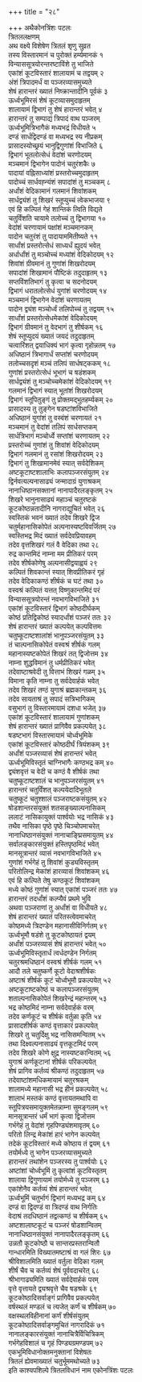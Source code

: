 +++
title = "२८"

+++
अथैकोनत्रिंशः पटलः  
त्रितललक्षणम्  
अथ वक्ष्ये विशेषेण त्रितलं शृणु सुव्रत  
तस्य विस्तारमानं च पुरोक्तं हर्म्यमानकं १  
विन्याससूत्रयोरन्तरष्टाविंशे तु भाजिते  
एकांशं कूटविस्तारं शालायामं च तद्वयम् २  
अंशं त्रिपादमर्धं वा पञ्जरव्यासमुच्यते  
शेषं हारान्तरं ख्यातं निष्क्रान्तादीनि पूर्वकं ३  
ऊर्ध्वभूमिरसं शेषं कूटव्यासमुदाहृतम्  
शालायामं द्विभागं तु शेषं हारान्तरं भवेत् ४  
हारान्तरं तु सम्पाद्यं त्रिपादं वाथ पञ्जरम्  
ऊर्ध्वभूमित्रिभागैकं मध्यभद्रं विधीयते ५  
दण्डं सार्धद्विदण्डं वा मध्यभद्र स्य नीप्रकम्  
प्रासादस्योच्छ्रयं भानुद्विगुणांशं विभाजिते ६  
द्विभागं भूतलोत्सेधं वेदांशं चरणोदयम्  
मञ्चमानं द्विभागेन पादोनं चतुरंशकैः ७  
पादायां वह्निसाध्यांशं प्रस्तरोच्चमुदाहृतम्  
पादोच्चं सार्धवह्न्यंशं सपादांशं तु मञ्चकम् ८  
अर्धांशं वेदिकामानं गलमानं शिवांशकम्  
सार्धद्व्यंशं तु शिखरं स्तूप्युच्चं त्वेकभाजया ९  
एवं हि कल्पितं गेहं शान्तिकं त्विति विद्यते  
चतुर्विंशति चायामे तलोच्चं तु द्विभागया १०  
वेदांशं चरणायामं पक्षांशं मञ्चमानकम्  
पादोन चतुरंशं तु पादायाममितीष्यते ११  
सार्धांशं प्रस्तरोत्सेधं साध्यर्धं ह्युदयं भवेत्  
अर्धार्धांशं तु मञ्चोच्चं मध्यांशं वेदिकोदयम् १२  
शिवांशं ग्रीवमानं तु गुणांशं शिखरोदयम्  
सपादांशं शिखामानं पौष्टिकं तदुदाहृतम् १३  
सप्तविंशतिभागं तु कृत्वा च सदनोदयम्  
द्विभागं धरातलोत्सेधं युगांशं चरणोदयम् १४  
मञ्चमानं द्विभागेन वेदांशं चरणायतम्  
पादोन द्व्यंश मञ्चोर्ध्वं तलिपोच्चं तु तद्वयम् १५  
सार्धांशं प्रस्तरोत्सेधमेकांशं वेदिकोदयम्  
द्विभागं ग्रीवमानं तु वेदभागं तु शीर्षकम् १६  
शेषं स्तूप्युदयं ख्यातं जयदं तदुदाहृतम्  
चत्वारिंशत् द्वयाधिक्यं भागं कृत्वा गृहोन्नतम् १७  
अधिष्ठानं त्रिभागार्धं सप्तांशं चरणोदयम्  
तलोच्चसदृशं मञ्चं तलिपं सार्धषट्ककम् १८  
गुणांशं प्रस्तरोत्सेधं भूभागं च षडंशकम्  
सार्धद्व्यंशं तु मञ्चोच्चमेकांशं वेदिकोदयम् १९  
गलमानं द्विभागं स्यात् भूतांशं शिखरोदयम्  
द्विभागं स्तूपितुङ्गं तु प्रोक्तमद्भुतहर्म्यकम् २०  
प्रासादस्य तु तुङ्गेन षडष्टांशविभाजिते  
अधिष्ठानं युगांशं तु वस्वंशं चरणायतं २१  
मञ्चमानं तु वेदांशं तलिपं सार्धसप्तकम्  
सार्धत्रिभागं मञ्चोर्ध्वे सप्तांशं चरणायतम् २२  
प्रस्तरोच्चं गुणांशं तु शिवांशं वेदिकोदयम्  
द्विभागं गलमानं तु रसांशं शिखरोदयम् २३  
द्विभागं तु शिखामानमेवं स्यात् सर्वदेशिकम्  
अष्टकूटाष्टशालाभिः कलापञ्जरसंयुतम् २४  
द्विर्नवत्यल्पनासाढ्यं जन्मादाग्रं युगाश्रकम्  
नानाधिष्ठानसक्तानां नानापादैरलङ्कृतम् २५  
शिखरे भानुनासाढ्यं महाञ्चं चतुरष्टकं  
कूटकोष्ठन्नतादीनि नागराद्युचितं भवेत् २६  
स्वस्तिकं भवनं ख्यातं तदेव शिखरे द्विज  
चतुर्महानासिकोपेतं अल्पनास्यष्टविवर्जितम् २७  
स्वस्तिभद्र मिदं ख्यातं सर्वदेवप्रियावहम्  
तदेव वृत्तशिखरं गलं वै वेदिका तथा २८  
रुद्र कान्तमिदं नाम्ना मम प्रीतिकरं परम्   
तदेव शीर्षकोणेषु अल्पनासीद्वयाह्वयं २९  
कल्पितं शिवकान्तं स्यात् शिवप्रीतिकरं गृहं  
तदेव वेदिकाकण्ठं शीर्षकं च घटं तथा ३०  
वस्वश्रं कल्पितं यत्तत् विष्णुकान्तमिदं परं  
विन्याससूत्रयोरन्तं नवभागविभाजिते ३१  
एकांशं कूटविस्तारं द्विभागं कोष्ठदीर्घकम्  
कोष्ठं प्रतिद्विकोष्ठं स्यादर्धांशं पञ्जरं ततः ३२  
शेषं हारान्तरं ख्यातं कल्पयेत् कल्पवित्तमः  
चतुष्कूटाष्टशालांशं भानुपञ्जरसंयुतम् ३३  
तं चाल्पनासिकोपेतं वस्वश्रं शीर्षकं गलम्  
महानास्यष्टकोपेतं शिखरं तत् द्विजोत्तम ३४  
नाम्ना शुद्धविमानं तु धर्मप्रीतिकरं भवेत्  
तदेवाष्टाश्रवेदी तु वित्ताभं शिखरं गळम् ३५  
विमाना कृति नाम्ना तु सर्वदेवार्हकं भवेत्  
तदेव शिखरं तण्ठं युगाश्रं ब्रह्मकान्तकम् ३६  
तदेव सायताश्रं तु सपादं सत्रिभागिकम्  
वसुभागं तु विस्तारमायामं दशधा भजेत् ३७  
एकांशं कूटविस्तारं शालायामं गुणांशकम्  
शेषं हारान्तरं ख्यातं प्रागिवैव प्रकल्पयेत् ३८  
षडष्टभागं विस्तारमायामं चोर्ध्वभूमिके  
एकांशं कूटविस्तारं कोष्ठदीर्घं त्रियंशकम् ३९  
अर्धांशं पञ्जरव्यासं शेषं हारान्तरं भवेत्  
ऊर्ध्वभूमिविस्तृतं चाग्निभागैः कण्ठभद्र कम् ४०  
द्व्यंशवृत्तं च वेदी च कण्ठं वै शीर्षकं तथा  
चतुष्कूटाष्टशालं च भानुपञ्जरसंयुतम् ४१  
हारान्तरं चतुर्विंशत् कल्पयेदादिभूतले  
चतुष्कूटं चतुश्शालं पञ्जराष्टकसंयुतम् ४२  
षोडशान्तरसंयुक्तं शतसङ्ख्याल्पनासिकम्  
ललाटं नासिकायुक्तं पार्श्वयोः भद्र नासिकं ४३  
तथैव नासिका पृष्ठे पृष्ठे चिञ्चोपमाचरेत्  
नानाधिष्ठानसंयुक्तं नानाचाङ्घ्रिसमायुतम् ४४  
सर्वालङ्कारसंयुक्तं हस्तिपृष्ठमिदं भवेत्  
मानसूत्रान्तरं व्यासं नवभागविभाजिते ४५  
गुणांशं गर्भगेहं तु शिवांशं कुड्यविस्तृतम्  
परितोलिन्द्र मेकांशं हारव्यासं शिवांशकम् ४६  
एवं हि कल्पिते तेषु कण्ठकूटं शिवांशकम्  
मध्ये कोष्ठं गुणांशं स्यात् एकांशं पञ्जरं ततः ४७  
हारान्तरं तदर्धांशं कल्प्यैवं प्रथमे भुवि  
अथवा पञ्जराणां तु अर्धांशं वा विधीयते ४८  
शेषं हारान्तरं ख्यातं परितस्त्वेवमाचरेत्  
कोष्ठमध्ये त्रिदण्डेन महानासीविनिर्गतम् ४९  
ऊर्ध्वभूमौ षडंशे तु कूटकोष्ठायतं द्वयम्  
अर्धांशं पञ्जरव्यासं शेषं हारान्तरं भवेत् ५०  
ऊर्ध्वभूमिविस्तृतार्धं त्वर्धदण्डेन निर्गतम्  
चतुरश्रमधिष्ठानं वस्वश्रं शीर्षकं गलम् ५१  
आदौ तले चतुष्कर्णे कूटो वेदाश्रशीर्षकः  
अष्टाश्रं शीर्षकं कूटं चोर्ध्वभूमौ प्रकल्पयेत् ५२  
अष्टकूटाष्टकोष्ठं च कलापञ्जरसंयुतम्  
शताल्पनासिकोपेतं शिखरेन्द्रं महान्तरम् ५३  
भद्र कोष्ठमिदं नाम्ना सर्वदेवार्हकं वरम्  
तदेव कर्णकूटं च शीर्षकं वर्तुळा कृति ५४  
प्रासादशीर्षकं कण्ठं वृत्ताकारं प्रकल्पयेत्  
शिखरे तु चतुर्दिक्षु भद्र नासिसमन्वितम् ५५  
तथा दिक्ष्वल्पनासाढ्यं वृत्तकूटमिदं परम्  
तदेव शिखरे कोणे क्षुद्र नास्यष्टकान्वितम् ५६  
युगाश्रं कर्णकूटानां शीर्षकं परिकल्पयेत्  
शेषं प्रागिव कर्तव्यं श्रीकण्ठं तदुदाहृतम् ५७  
तदेवाष्टांशमधिकमायामं चतुरश्रकम्  
शालामध्ये महानासी भद्र हीनं प्रकल्पयेत् ५८  
शालाभं मस्तकं कण्ठं वृत्तायतमथापि वा  
स्तूपित्रयसमायुक्तमेतन्नाम्ना सुमङ्गलम् ५९  
मानसूत्रान्तरं धर्मं भागं कृत्वा द्विजोत्तम  
गर्भगेहं तु वेदांशं गृहपिण्ड्यंशमावृतम् ६०  
परितो लिन्द्र मेकांशं हारं भागेन कल्पयेत्  
तदेकं कूटविस्तारं मध्ये कोष्ठाय तं द्वयम् ६१  
तयोर्मध्ये तु भागेन पञ्जरव्यासमुच्यते  
हारान्तरं तथांशेन पञ्जरस्य तु पार्श्वयोः ६२  
अष्टांशां चोर्ध्वभूमिं तु कृत्वांशं कूटविस्तृतम्  
शालाया द्विगुणायामं तयोर्मध्ये तु पञ्जरम् ६३  
एकांशेनैव कर्तव्यं शेषं हारान्तरं भवेत्  
ऊर्ध्वभूमिं चतुर्भागं द्विभागं मध्यभद्र कम् ६४  
दण्डं वा द्विदण्डं वा त्रिदण्डं वाथ निर्गतिः  
वेदाश्रं तदधिष्ठानं तद्वत्कण्ठं च शीर्षकम् ६५  
अष्टशालाष्टकूटं च पञ्जरं षोडशान्वितम्   
नानाधिष्ठानसंयुक्तं नानापादैरलङ्कृतम् ६६  
उन्नतौ कूटकोष्ठौ च सान्तरप्रस्तरान्वितौ  
गान्धारमिति विख्यातमष्टाश्रं वा गलं शिरः ६७  
श्रीविशालमिति ख्यातं वर्तुला वेदिका गलम्  
शीर्षं चैव च कर्तव्यं शेषं पूर्ववदाचरेत् ६८  
श्रीभागाढ्यमिति ख्यातं सर्वदेवार्हकं परम्  
वृत्ते वृत्तायते द्व्यश्रवृत्ते चैव षडश्रके ६९  
कूटकोष्ठादिसर्वाङ्गं प्रागिवैव प्रकल्पयेत्  
वर्षस्थलं मण्डलं च त्यजेत् कर्णं च शीर्षकम् ७०  
वक्षस्थलविहीनानां कर्णं शीर्षसंयुतम्  
कूटकोष्ठादिसर्वाङ्गमुचितं नागरादिकं ७१  
नानालङ्कारसंयुक्तं नानाचित्रैर्विचित्रिकम्  
गर्भगेहविशालं च गृहं पिण्ड्यग्रमण्डपम् ७२  
एकभूमिविधानोक्तमनुक्तानां विशेषतः  
त्रितलं ह्येवमाख्यातं चतुर्भूममथोच्यते ७३  
इति काश्यपशिल्पे त्रितलविधानं नाम एकोनत्रिंशः पटलः  
   
